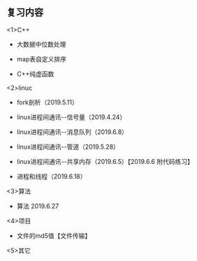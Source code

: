## 复习内容 ##
<1>C++

  * 大数据中位数处理
  
  * map表自定义排序

  * C++纯虚函数
  
<2>linuc

   * fork剖析（2019.5.11）

   * linux进程间通讯--信号量（2019.4.24）

   * linux进程间通讯--消息队列（2019.6.8）
   
   * linux进程间通讯--管道（2019.5.28）

   * linux进程间通讯--共享内存（2019.6.5）【2019.6.6 附代码练习】

   * 进程和线程（2019.6.18）

<3>算法
   
   * 算法 2019.6.27

<4>项目

   * 文件的md5值【文件传输】

<5>其它

